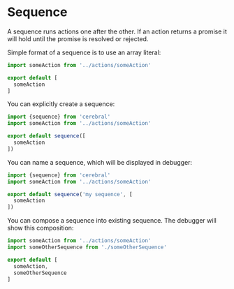 # Sequence
A sequence runs actions one after the other. If an action returns a promise it will hold until the promise is resolved or rejected.

Simple format of a sequence is to use an array literal:
```js
import someAction from '../actions/someAction'

export default [
  someAction
]
```

You can explicitly create a sequence:
```js
import {sequence} from 'cerebral'
import someAction from '../actions/someAction'

export default sequence([
  someAction
])
```

You can name a sequence, which will be displayed in debugger:
```js
import {sequence} from 'cerebral'
import someAction from '../actions/someAction'

export default sequence('my sequence', [
  someAction
])
```

You can compose a sequence into existing sequence. The debugger will show this composition:
```js
import someAction from '../actions/someAction'
import someOtherSequence from './someOtherSequence'

export default [
  someAction,
  someOtherSequence
]
```

